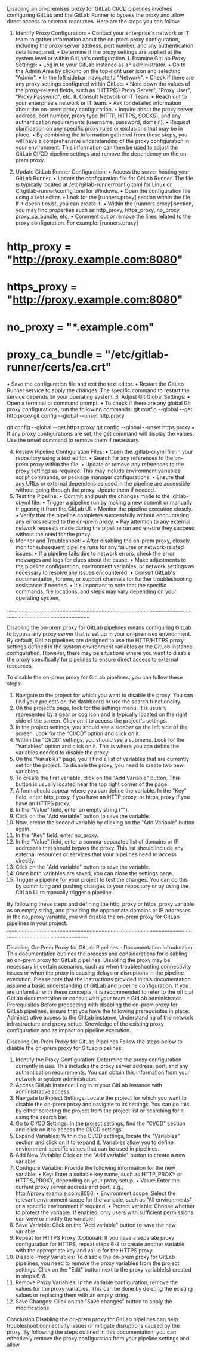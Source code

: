Disabling an on-premises proxy for GitLab CI/CD pipelines involves configuring GitLab and the GitLab Runner to bypass the proxy and allow direct access to external resources. Here are the steps you can follow:
1.	Identify Proxy Configuration:
•	Contact your enterprise's network or IT team to gather information about the on-prem proxy configuration, including the proxy server address, port number, and any authentication details required.
•	Determine if the proxy settings are applied at the system level or within GitLab's configuration.
I.	Examine GitLab Proxy Settings:
•	Log in to your GitLab instance as an administrator.
•	Go to the Admin Area by clicking on the top-right user icon and selecting "Admin".
•	In the left sidebar, navigate to "Network".
•	Check if there are any proxy settings configured within GitLab.
•	Note down the values of the proxy-related fields, such as "HTTP(S) Proxy Server", "Proxy User", "Proxy Password", etc.
II.	Consult Network or IT Team:
•	Reach out to your enterprise's network or IT team.
•	Ask for detailed information about the on-prem proxy configuration.
•	Inquire about the proxy server address, port number, proxy type (HTTP, HTTPS, SOCKS), and any authentication requirements (username, password, domain).
•	Request clarification on any specific proxy rules or exclusions that may be in place.
•	By combining the information gathered from these steps, you will have a comprehensive understanding of the proxy configuration in your environment. This information can then be used to adjust the GitLab CI/CD pipeline settings and remove the dependency on the on-prem proxy.

2.	Update GitLab Runner Configuration:
•	Access the server hosting your GitLab Runner.
•	Locate the configuration file for GitLab Runner. The file is typically located at /etc/gitlab-runner/config.toml for Linux or C:\gitlab-runner\config.toml for Windows.
•	Open the configuration file using a text editor.
•	Look for the [runners.proxy] section within the file. If it doesn't exist, you can create it.
•	Within the [runners.proxy] section, you may find properties such as http_proxy, https_proxy, no_proxy, proxy_ca_bundle, etc.
•	Comment out or remove the lines related to the proxy configuration. For example:
[runners.proxy]
  # http_proxy = "http://proxy.example.com:8080"
  # https_proxy = "http://proxy.example.com:8080"
  # no_proxy = "*.example.com"
  # proxy_ca_bundle = "/etc/gitlab-runner/certs/ca.crt"
•	Save the configuration file and exit the text editor.
•	Restart the GitLab Runner service to apply the changes. The specific command to restart the service depends on your operating system.
3.	Adjust Git Global Settings:
•	Open a terminal or command prompt.
•	To check if there are any global Git proxy configurations, run the following commands:
git config --global --get http.proxy
git config --global --unset http.proxy

git config --global --get https.proxy
git config --global --unset https.proxy
•	If any proxy configurations are set, the get command will display the values. Use the unset command to remove them if necessary.

4.	Review Pipeline Configuration Files:
•	Open the .gitlab-ci.yml file in your repository using a text editor.
•	Search for any references to the on-prem proxy within the file.
•	Update or remove any references to the proxy settings as required. This may include environment variables, script commands, or package manager configurations.
•	Ensure that any URLs or external dependencies used in the pipeline are accessible without going through the proxy. Update them if needed.
5.	Test the Pipeline:
•	Commit and push the changes made to the .gitlab-ci.yml file.
•	Trigger a pipeline run by making a new commit or manually triggering it from the GitLab UI.
•	Monitor the pipeline execution closely.
•	Verify that the pipeline completes successfully without encountering any errors related to the on-prem proxy.
•	Pay attention to any external network requests made during the pipeline run and ensure they succeed without the need for the proxy.
6.	Monitor and Troubleshoot:
•	After disabling the on-prem proxy, closely monitor subsequent pipeline runs for any failures or network-related issues.
•	If a pipeline fails due to network errors, check the error messages and logs for clues about the cause.
•	Make adjustments to the pipeline configuration, environment variables, or network settings as necessary to resolve any issues encountered.
•	Consult GitLab's documentation, forums, or support channels for further troubleshooting assistance if needed.
•	It's important to note that the specific commands, file locations, and steps may vary depending on your operating system,




…………………………………………………………………………………………………………………………………………………………….

Disabling the on-prem proxy for GitLab pipelines means configuring GitLab to bypass any proxy server that is set up in your on-premises environment. By default, GitLab pipelines are designed to use the HTTP/HTTPS proxy settings defined in the system environment variables or the GitLab instance configuration. However, there may be situations where you want to disable the proxy specifically for pipelines to ensure direct access to external resources.

To disable the on-prem proxy for GitLab pipelines, you can follow these steps:
1.	Navigate to the project for which you want to disable the proxy. You can find your projects on the dashboard or use the search functionality.
2.	On the project's page, look for the settings menu. It is usually represented by a gear or cog icon and is typically located on the right side of the screen. Click on it to access the project's settings.
3.	In the project settings, you should see a sidebar on the left side of the screen. Look for the "CI/CD" option and click on it.
4.	Within the "CI/CD" settings, you should see a submenu. Look for the "Variables" option and click on it. This is where you can define the variables needed to disable the proxy.
5.	On the "Variables" page, you'll find a list of variables that are currently set for the project. To disable the proxy, you need to create two new variables.
6.	To create the first variable, click on the "Add Variable" button. This button is usually located near the top right corner of the page.
7.	A form should appear where you can define the variable. In the "Key" field, enter http_proxy if you have an HTTP proxy, or https_proxy if you have an HTTPS proxy.
8.	In the "Value" field, enter an empty string ("").
9.	Click on the "Add variable" button to save the variable.
10.	Now, create the second variable by clicking on the "Add Variable" button again.
11.	In the "Key" field, enter no_proxy.
12.	In the "Value" field, enter a comma-separated list of domains or IP addresses that should bypass the proxy. This list should include any external resources or services that your pipelines need to access directly.
13.	Click on the "Add variable" button to save the variable.
14.	Once both variables are saved, you can close the settings page.
15.	Trigger a pipeline for your project to test the changes. You can do this by committing and pushing changes to your repository or by using the GitLab UI to manually trigger a pipeline.

By following these steps and defining the http_proxy or https_proxy variable as an empty string, and providing the appropriate domains or IP addresses in the no_proxy variable, you will disable the on-prem proxy for GitLab pipelines in your project.
 ……………………………………………………………………………………………………………………………………………………………

Disabling On-Prem Proxy for GitLab Pipelines - Documentation
Introduction
This documentation outlines the process and considerations for disabling an on-prem proxy for GitLab pipelines. Disabling the proxy may be necessary in certain scenarios, such as when troubleshooting connectivity issues or when the proxy is causing delays or disruptions in the pipeline execution.
Please note that the instructions provided in this documentation assume a basic understanding of GitLab and pipeline configuration. If you are unfamiliar with these concepts, it is recommended to refer to the official GitLab documentation or consult with your team's GitLab administrator.
Prerequisites
Before proceeding with disabling the on-prem proxy for GitLab pipelines, ensure that you have the following prerequisites in place:
Administrative access to the GitLab instance.
Understanding of the network infrastructure and proxy setup.
Knowledge of the existing proxy configuration and its impact on pipeline execution.





Disabling On-Prem Proxy for GitLab Pipelines
Follow the steps below to disable the on-prem proxy for GitLab pipelines:

1.	Identify the Proxy Configuration: Determine the proxy configuration currently in use. This includes the proxy server address, port, and any authentication requirements. You can obtain this information from your network or system administrator.
2.	Access GitLab Instance: Log in to your GitLab instance with administrative access.
3.	Navigate to Project Settings: Locate the project for which you want to disable the on-prem proxy and navigate to its settings. You can do this by either selecting the project from the project list or searching for it using the search bar.
4.	Go to CI/CD Settings: In the project settings, find the "CI/CD" section and click on it to access the CI/CD settings.
5.	Expand Variables: Within the CI/CD settings, locate the "Variables" section and click on it to expand it. Variables allow you to define environment-specific values that can be used in pipelines.
6.	Add New Variable: Click on the "Add variable" button to create a new variable.
7.	Configure Variable: Provide the following information for the new variable:
•	Key: Enter a suitable key name, such as HTTP_PROXY or HTTPS_PROXY, depending on your proxy setup.
•	Value: Enter the current proxy server address and port, e.g., http://proxy.example.com:8080.
•	Environment scope: Select the relevant environment scope for the variable, such as "All environments" or a specific environment if required.
•	Protect variable: Choose whether to protect the variable. If enabled, only users with sufficient permissions can view or modify the variable.
8.	Save Variable: Click on the "Add variable" button to save the new variable.
9.	Repeat for HTTPS Proxy (Optional): If you have a separate proxy configuration for HTTPS, repeat steps 6-8 to create another variable with the appropriate key and value for the HTTPS proxy.
10.	Disable Proxy Variables: To disable the on-prem proxy for GitLab pipelines, you need to remove the proxy variables from the project settings. Click on the "Edit" button next to the proxy variable(s) created in steps 6-8.
11.	Remove Proxy Variables: In the variable configuration, remove the values for the proxy variables. This can be done by deleting the existing values or replacing them with an empty string.
12.	Save Changes: Click on the "Save changes" button to apply the modifications.

Conclusion
Disabling the on-prem proxy for GitLab pipelines can help troubleshoot connectivity issues or mitigate disruptions caused by the proxy. By following the steps outlined in this documentation, you can effectively remove the proxy configuration from your pipeline settings and allow


